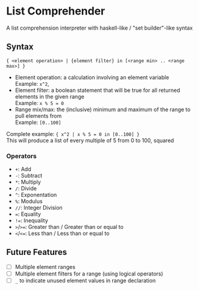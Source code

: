 # List Comprehender
A list comprehension interpreter with haskell-like / "set builder"-like syntax
## Syntax
`{ <element operation> | {element filter} in [<range min> .. <range max>] }`
- Element operation: a calculation involving an element variable  
Example: `x^2`,
- Element filter: a boolean statement that will be true for all returned elements in the given range  
Example: `x % 5 = 0`
- Range mix/max: the (inclusive) minimum and maximum of the range to pull elements from  
Example: `[0..100]`  

Complete example: `{ x^2 | x % 5 = 0 in [0..100] }`  
This will produce a list of every multiple of 5 from 0 to 100, squared
### Operators
- `+`: Add
- `-`: Subtract
- `*`: Multiply
- `/`: Divide
- `^`: Exponentation
- `%`: Modulus
- `//`: Integer Division
- `=`: Equality
- `!=`: Inequality
- `>`/`>=`: Greater than / Greater than or equal to
- `<`/`<=`: Less than / Less than or equal to
## Future Features
- [ ] Multiple element ranges
- [ ] Multiple element filters for a range (using logical operators)
- [ ] `_` to indicate unused element values in range declaration